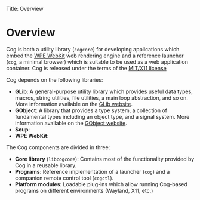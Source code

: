 Title: Overview

# Overview

Cog is both a utility library (`cogcore`) for developing applications which
embed the [WPE WebKit][wpewebkit] web rendering engine and a reference
launcher (`cog`, a minimal browser) which is suitable to be used as a web
application container. Cog is released under the terms of the [MIT/X11
license][mit-license]

[wpewebkit]: https://wpewebkit.org
[mit-license]: https://opensource.org/licenses/MIT

Cog depends on the following libraries:

- **GLib**: A general-purpose utility library which provides useful data
  types, macros, string utilities, file utilities, a main loop abstraction,
  and so on. More information available on the [GLib website][glib].
- **GObject**: A library that provides a type system, a collection of
  fundamental types including an object type, and a signal system. More
  information available on the [GObject website][gobject].
- **Soup**:
- **WPE WebKit**:

[glib]: https://developer.gnome.org/glib/stable/
[gobject]: https://developer.gnome.org/gobject/stable/
[gio]: https://developer.gnome.org/gio/stable/

The Cog components are divided in three:

- **Core library** (`libcogcore`): Contains most of the functionality provided
  by Cog in a reusable library.
- **Programs**: Reference implementation of a launcher (`cog`) and a companion
  remote control tool (`cogctl`).
- **Platform modules**: Loadable plug-ins which allow running Cog-based
  programs on different environments (Wayland, X11, etc.)
